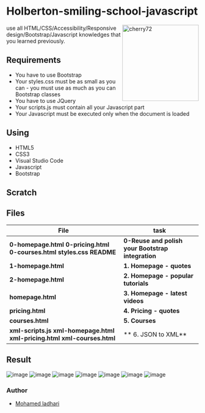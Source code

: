 # Holberton-smiling-school-javascript

<a href="https://holbertonschool.com"><img src="images/holberton.png" align="right" width="200" height="200" alt="cherry72" border="0"></a>
 use all HTML/CSS/Accessibility/Responsive design/Bootstrap/Javascript knowledges that you learned previously.


## Requirements
* You have to use Bootstrap
* Your styles.css must be as small as you can - you must use as much as you can Bootstrap classes
* You have to use JQuery
* Your scripts.js must contain all your Javascript part
* Your Javascript must be executed only when the document is loaded

## Using
* HTML5
* CSS3
* Visual Studio Code
* Javascript 
* Bootstrap 
## Scratch




   ## Files
|              File                |               task                |
| ---------------------------------| ------------------------------------------ |
|**0-homepage.html**  **0-pricing.html** **0-courses.html** **styles.css** **README**|**0-Reuse and polish your Bootstrap integration**|
|**1-homepage.html**| **1. Homepage - quotes**|
|**2-homepage.html**|**2. Homepage - popular tutorials**|
|**homepage.html**|**3. Homepage - latest videos**|
|**pricing.html**|**4. Pricing - quotes**|
|**courses.html**|**5. Courses**|
|**xml-scripts.js**  **xml-homepage.html** **xml-pricing.html**  **xml-courses.html**|** 6. JSON to XML**|



## Result

![image](https://user-images.githubusercontent.com/58374190/110034640-feb85300-7d3a-11eb-9d97-ccf8890b3f77.png)
![image](https://user-images.githubusercontent.com/58374190/110034674-07108e00-7d3b-11eb-9870-0d12b6dfa863.png)
![image](https://user-images.githubusercontent.com/58374190/110035628-35db3400-7d3c-11eb-8fba-cb9304f11111.png)
![image](https://user-images.githubusercontent.com/58374190/110035666-3ecc0580-7d3c-11eb-9400-4579c9b47ae3.png)
![image](https://user-images.githubusercontent.com/58374190/110035697-455a7d00-7d3c-11eb-8d82-5d412a68104a.png)
![image](https://user-images.githubusercontent.com/58374190/110035772-5c996a80-7d3c-11eb-85c8-e96731971d58.png)
![image](https://user-images.githubusercontent.com/58374190/110035728-4ee3e500-7d3c-11eb-9398-1ca2aa3ca2bd.png)


### Author
 - [Mohamed ladhari](https://github.com/mohamedld)
